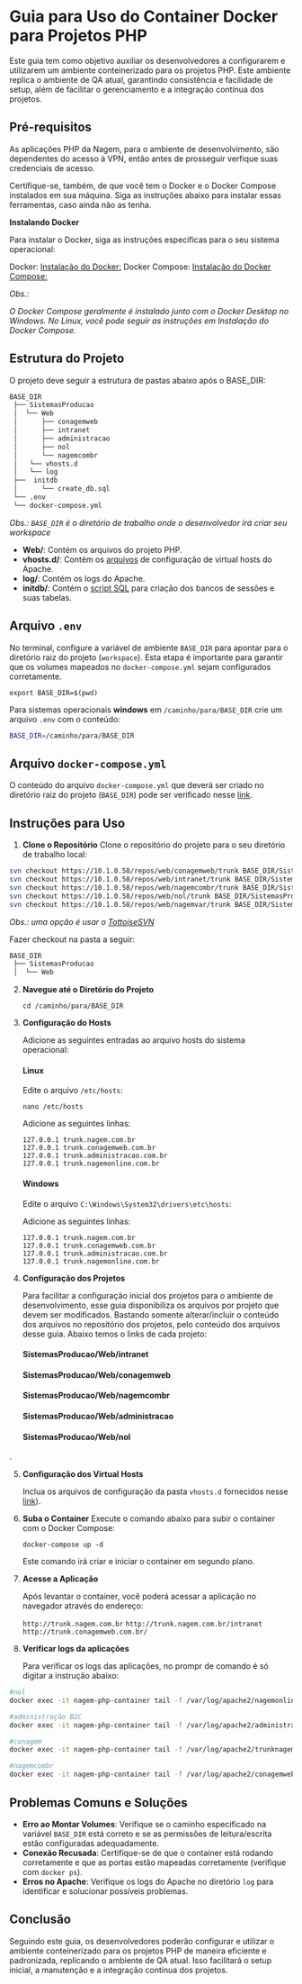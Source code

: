 # Guia para Uso do Container Docker para Projetos PHP

Este guia tem como objetivo auxiliar os desenvolvedores a configurarem e utilizarem um ambiente conteinerizado para os projetos PHP. Este ambiente replica o ambiente de QA atual, garantindo consistência e facilidade de setup, além de facilitar o gerenciamento e a integração contínua dos projetos.

## Pré-requisitos

As aplicações PHP da Nagem, para o ambiente de desenvolvimento, são dependentes do acesso à VPN, então antes de prosseguir verfique suas credenciais de acesso.

Certifique-se, também, de que você tem o Docker e o Docker Compose instalados em sua máquina. Siga as instruções abaixo para instalar essas ferramentas, caso ainda não as tenha.

**Instalando Docker**

Para instalar o Docker, siga as instruções específicas para o seu sistema operacional:


Docker: [Instalação do Docker:](https://docs.docker.com/get-docker/)
Docker Compose: [Instalação do Docker Compose:](https://docs.docker.com/compose/install/)

*Obs.:*

*O Docker Compose geralmente é instalado junto com o Docker Desktop no Windows. No Linux, você pode seguir as instruções em Instalação do Docker Compose.*

## Estrutura do Projeto

O projeto deve seguir a estrutura de pastas abaixo após o BASE\_DIR:

```bash
BASE_DIR
 ├── SistemasProducao
 │  └── Web
 │      ├── conagemweb
 │      ├── intranet
 │      ├── administracao
 │      ├── nol
 │      └── nagemcombr 
 │   └── vhosts.d
 │   └── log
 ├──  initdb
 │      └── create_db.sql 
 └── .env
 └── docker-compose.yml
```
*Obs.: `BASE_DIR` é o diretório de trabalho onde o desenvolvedor irá criar seu workspace*

*   **Web/**: Contém os arquivos do projeto PHP.
*   **vhosts.d/**: Contém os [arquivos](/Arquitetura-Cloud-NAGEM/Ambiente-Conteinerizado-para-Projetos-PHP/Guia-para-Uso-do-Container/BASE_DIR/vhosts.d) de configuração de virtual hosts do Apache.
*   **log/**: Contém os logs do Apache.
*   **initdb/**: Contém o [script SQL](https://dev.azure.com/TI-Desenvolvimento/Interliga%C3%A7%C3%A3o%20OCC%20-%20Grupo%20Mult/_wiki/wikis/Interliga%C3%A7%C3%A3o-OCC---Grupo-Mult.wiki/4099/create_db.sql) para criação dos bancos de sessões e suas tabelas.

## Arquivo `.env`

No terminal, configure a variável de ambiente `BASE_DIR` para apontar para o diretório raiz do projeto (`workspace`). Esta etapa é importante para garantir que os volumes mapeados no `docker-compose.yml` sejam configurados corretamente.
    
`export BASE_DIR=$(pwd)`

Para sistemas operacionais **windows** em `/caminho/para/BASE_DIR` crie um arquivo `.env` com o conteúdo:

```bash
BASE_DIR=/caminho/para/BASE_DIR
```

## Arquivo `docker-compose.yml`

O conteúdo do arquivo `docker-compose.yml` que deverá ser criado no diretório raiz do projeto (`BASE_DIR`) pode ser verificado nesse [link](/Arquitetura-Cloud-NAGEM/Ambiente-Conteinerizado-para-Projetos-PHP/Guia-para-Uso-do-Container/BASE_DIR/docker%2Dcompose.yml).

## Instruções para Uso

1. **Clone o Repositório**
Clone o repositório do projeto para o seu diretório de trabalho local:
    
```bash
svn checkout https://10.1.0.58/repos/web/conagemweb/trunk BASE_DIR/SistemasProducao/Web/conagemweb 
svn checkout https://10.1.0.58/repos/web/intranet/trunk BASE_DIR/SistemasProducao/Web/intranet 
svn checkout https://10.1.0.58/repos/web/nagemcombr/trunk BASE_DIR/SistemasProducao/Web/nagemcombr`
svn checkout https://10.1.0.58/repos/web/nol/trunk BASE_DIR/SistemasProducao/Web/nagemcombr`
svn checkout https://10.1.0.58/repos/web/nagemvar/trunk BASE_DIR/SistemasProducao/Web/nagemvar`
```

*Obs.: uma opção é usar o [TottoiseSVN](https://tortoisesvn.net/downloads.html)*

Fazer checkout na pasta a seguir:

```bash
BASE_DIR
 ├── SistemasProducao
 │  └── Web
```
    
2.  **Navegue até o Diretório do Projeto**
    
    `cd /caminho/para/BASE_DIR`

3.  **Configuração do Hosts**

    Adicione as seguintes entradas ao arquivo hosts do sistema operacional:

    #### Linux

    Edite o arquivo `/etc/hosts`:

    ```nano /etc/hosts```

    Adicione as seguintes linhas:

    ```
    127.0.0.1 trunk.nagem.com.br
    127.0.0.1 trunk.conagemweb.com.br
    127.0.0.1 trunk.administracao.com.br
    127.0.0.1 trunk.nagemonline.com.br
    ```

    #### Windows

    Edite o arquivo `C:\Windows\System32\drivers\etc\hosts`:

    Adicione as seguintes linhas:

    ```
    127.0.0.1 trunk.nagem.com.br
    127.0.0.1 trunk.conagemweb.com.br
    127.0.0.1 trunk.administracao.com.br
    127.0.0.1 trunk.nagemonline.com.br
    ```

4. **Configuração dos Projetos**

    Para facilitar a configuração inicial dos projetos para o ambiente de desenvolvimento, esse guia disponibiliza os arquivos por projeto que devem ser modificados. Bastando somente alterar/incluir o conteúdo dos arquivos no repositório dos projetos, pelo conteúdo dos arquivos desse guia. Abaixo temos o links de cada projeto:

    #### SistemasProducao/Web/intranet

    #### SistemasProducao/Web/conagemweb

    #### SistemasProducao/Web/nagemcombr

    #### SistemasProducao/Web/administracao

    #### SistemasProducao/Web/nol
.

5. **Configuração dos Virtual Hosts**

    Inclua os arquivos de configuração da pasta `vhosts.d` fornecidos nesse [link](https://github.com/claudecirmiranda/container_php/tree/main/vhosts.d)).
    
6.  **Suba o Container**
    Execute o comando abaixo para subir o container com o Docker Compose:
    
    `docker-compose up -d`
    
    Este comando irá criar e iniciar o container em segundo plano.
    
7.  **Acesse a Aplicação**

    Após levantar o container, você poderá acessar a aplicação no navegador através do endereço:
    
    `http://trunk.nagem.com.br`
    `http://trunk.nagem.com.br/intranet`
    `http://trunk.conagemweb.com.br/`

8.  **Verificar logs da aplicações**

    Para verificar os logs das aplicações, no prompr de comando é só digitar a instrução abaixo:

```bash
#nol
docker exec -it nagem-php-container tail -f /var/log/apache2/nagemonline.localhost-access.log

#administração B2C
docker exec -it nagem-php-container tail -f /var/log/apache2/administracaob2c.localhost-error.log

#conagem
docker exec -it nagem-php-container tail -f /var/log/apache2/trunknagemcombr.localhost-error.log

#nagemcombr
docker exec -it nagem-php-container tail -f /var/log/apache2/conagemweb.localhost-error.log

```

## Problemas Comuns e Soluções

*   **Erro ao Montar Volumes**: Verifique se o caminho especificado na variável `BASE_DIR` está correto e se as permissões de leitura/escrita estão configuradas adequadamente.
*   **Conexão Recusada**: Certifique-se de que o container está rodando corretamente e que as portas estão mapeadas corretamente (verifique com `docker ps`).
*   **Erros no Apache**: Verifique os logs do Apache no diretório `log` para identificar e solucionar possíveis problemas.

## Conclusão

Seguindo este guia, os desenvolvedores poderão configurar e utilizar o ambiente conteinerizado para os projetos PHP de maneira eficiente e padronizada, replicando o ambiente de QA atual. Isso facilitará o setup inicial, a manutenção e a integração contínua dos projetos.
